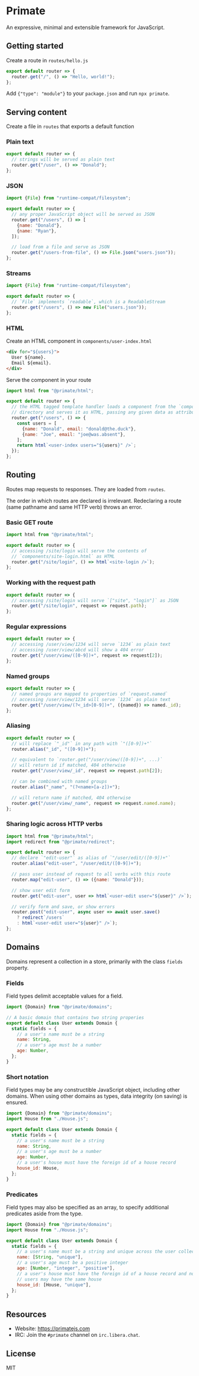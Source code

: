 # Primate 

An expressive, minimal and extensible framework for JavaScript.

## Getting started

Create a route in `routes/hello.js`

```js
export default router => {
  router.get("/", () => "Hello, world!");
};

```

Add `{"type": "module"}` to your `package.json` and run `npx primate`.

## Serving content

Create a file in `routes` that exports a default function

### Plain text

```js
export default router => {
  // strings will be served as plain text
  router.get("/user", () => "Donald");
};

```

### JSON

```js
import {File} from "runtime-compat/filesystem";

export default router => {
  // any proper JavaScript object will be served as JSON
  router.get("/users", () => [
    {name: "Donald"},
    {name: "Ryan"},
  ]);

  // load from a file and serve as JSON
  router.get("/users-from-file", () => File.json("users.json"));
};

```

### Streams

```js
import {File} from "runtime-compat/filesystem";

export default router => {
  // `File` implements `readable`, which is a ReadableStream
  router.get("/users", () => new File("users.json"));
};

```

### HTML

Create an HTML component in `components/user-index.html`

```html
<div for="${users}">
  User ${name}.
  Email ${email}.
</div>

```

Serve the component in your route

```js
import html from "@primate/html";

export default router => {
  // the HTML tagged template handler loads a component from the `components`
  // directory and serves it as HTML, passing any given data as attributes
  router.get("/users", () => {
    const users = [
      {name: "Donald", email: "donald@the.duck"},
      {name: "Joe", email: "joe@was.absent"},
    ];
    return html`<user-index users="${users}" />`;
  });
};

```

## Routing

Routes map requests to responses. They are loaded from `routes`.

The order in which routes are declared is irrelevant. Redeclaring a route
(same pathname and same HTTP verb) throws an error.

### Basic GET route

```js
import html from "@primate/html";

export default router => {
  // accessing /site/login will serve the contents of
  // `components/site-login.html` as HTML
  router.get("/site/login", () => html`<site-login />`);
};

```

### Working with the request path

```js
export default router => {
  // accessing /site/login will serve `["site", "login"]` as JSON
  router.get("/site/login", request => request.path);
};

```

### Regular expressions

```js
export default router => {
  // accessing /user/view/1234 will serve `1234` as plain text
  // accessing /user/view/abcd will show a 404 error
  router.get("/user/view/([0-9])+", request => request[2]);
};

```

### Named groups

```js
export default router => {
  // named groups are mapped to properties of `request.named`
  // accessing /user/view/1234 will serve `1234` as plain text
  router.get("/user/view/(?<_id>[0-9])+", ({named}) => named._id);
};

```

### Aliasing

```js
export default router => {
  // will replace `"_id"` in any path with `"([0-9])+"`
  router.alias("_id", "([0-9])+");

  // equivalent to `router.get("/user/view/([0-9])+", ...)`
  // will return id if matched, 404 otherwise
  router.get("/user/view/_id", request => request.path[2]);

  // can be combined with named groups
  router.alias("_name", "(?<name>[a-z])+");

  // will return name if matched, 404 otherwise
  router.get("/user/view/_name", request => request.named.name);
};

```

### Sharing logic across HTTP verbs

```js
import html from "@primate/html";
import redirect from "@primate/redirect";

export default router => {
  // declare `"edit-user"` as alias of `"/user/edit/([0-9])+"`
  router.alias("edit-user", "/user/edit/([0-9])+");

  // pass user instead of request to all verbs with this route
  router.map("edit-user", () => ({name: "Donald"}));

  // show user edit form
  router.get("edit-user", user => html`<user-edit user="${user}" />`);

  // verify form and save, or show errors
  router.post("edit-user", async user => await user.save()
    ? redirect`/users`
    : html`<user-edit user="${user}" />`);
};

```

## Domains

Domains represent a collection in a store, primarily with the class `fields`
property.

### Fields

Field types delimit acceptable values for a field.

```js
import {Domain} from "@primate/domains";

// A basic domain that contains two string properies
export default class User extends Domain {
  static fields = {
    // a user's name must be a string
    name: String,
    // a user's age must be a number
    age: Number,
  };
}


```

### Short notation

Field types may be any constructible JavaScript object, including other
domains. When using other domains as types, data integrity (on saving) is
ensured.

```js
import {Domain} from "@primate/domains";
import House from "./House.js";

export default class User extends Domain {
  static fields = {
    // a user's name must be a string
    name: String,
    // a user's age must be a number
    age: Number,
    // a user's house must have the foreign id of a house record
    house_id: House,
  };
}

```

### Predicates

Field types may also be specified as an array, to specify additional predicates
aside from the type.

```js
import {Domain} from "@primate/domains";
import House from "./House.js";

export default class User extends Domain {
  static fields = {
    // a user's name must be a string and unique across the user collection
    name: [String, "unique"],
    // a user's age must be a positive integer
    age: [Number, "integer", "positive"],
    // a user's house must have the foreign id of a house record and no two
    // users may have the same house
    house_id: [House, "unique"],
  };
}

```

## Resources

* Website: https://primatejs.com
* IRC: Join the `#primate` channel on `irc.libera.chat`.

## License

MIT
